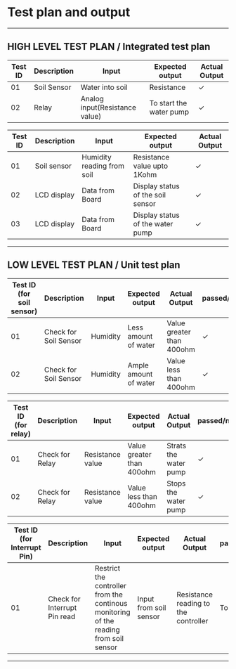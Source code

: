 
# Test plan and output

---
## HIGH LEVEL TEST PLAN / Integrated test plan

| Test ID | Description | Input | Expected output | Actual Output |
| --- | --- | --- | --- | --- |
| 01 | Soil Sensor | Water into soil | Resistance |  ✓ |
| 02 | Relay | Analog input(Resistance value) | To start the water pump | ✓ |

| Test ID | Description | Input | Expected output | Actual Output |
| --- | --- | --- | --- | --- |
| 01 | Soil sensor | Humidity reading from soil  | Resistance value upto 1Kohm | ✓ |
| 02 | LCD display | Data from Board | Display status of the soil sensor |  ✓ |
| 03 | LCD display | Data from Board | Display status of the water pump |  ✓ |

---

## LOW LEVEL TEST PLAN / Unit test plan

| Test ID (for soil sensor)| Description | Input | Expected output | Actual Output | passed/not |
| --- | --- | --- | --- | --- | --- |
| 01 | Check for Soil Sensor | Humidity | Less amount of water |  Value greater than 400ohm | ✓ |
| 02 | Check for Soil Sensor | Humidity | Ample amount of water |  Value less than 400ohm | ✓ |

| Test ID (for relay)| Description | Input | Expected output | Actual Output | passed/not |
| --- | --- | --- | --- | --- | --- |
| 01 | Check for Relay | Resistance value | Value greater than 400ohm | Strats the water pump | ✓ |
| 02 | Check for Relay | Resistance value | Value less than 400ohm |  Stops the water pump | ✓ |

| Test ID (for Interrupt Pin)| Description | Input | Expected output | Actual Output | passed/not |
| --- | --- | --- | --- | --- | --- |
| 01 | Check for Interrupt Pin read| Restrict the controller from the continous monitoring of the reading from soil sensor | Input from soil sensor |  Resistance reading to the controller | To be done |


---
